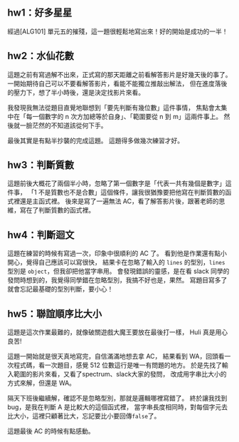 ## hw1：好多星星
經過\[ALG101\] 單元五的摧殘，這一題很輕鬆地寫出來！好的開始是成功的一半！

## hw2：水仙花數
這題之前有寫過解不出來，正式寫的那天距離之前看解答影片是好幾天後的事了。
一開始期待自己可以不要看解答影片，看能不能獨立推敲出解法，
但在進度落後的壓力下，想了半小時後，還是決定找影片來看。

我發現我無法從題目直覺地聯想到「要先判斷有幾位數」這件事情，
焦點會太集中在「每一個數字的 n 次方加總等於自身」、「範圍要從 n 到 m」這兩件事上。
然後就一臉茫然的不知道該從何下手。

最後其實是有點半抄襲的完成這題。
這題得多做幾次練習才好。

## hw3：判斷質數
這題前後大概花了兩個半小時，忽略了第一個數字是「代表一共有幾個是數字」這件事，
「1 不是質數也不是合數」這個條件，讓我很猶豫要把他寫在判斷質數的函式裡還是主函式裡。
後來是寫了一遍無法 AC，看了解答影片後，跟著老師的思維，寫在了判斷質數的函式裡。

## hw4：判斷迴文
這題在練習的時候有寫過一次，印象中很順利的 AC 了。
看到他是作業還有點小開心，覺得自己應該可以寫很快，
結果卡在忽略了輸入的 `lines` 的型別，`lines` 型別是 `object`，但我卻把他當字串用。
會發現錯誤的靈感，是在看 slack 同學的發問時想到的，我覺得同學錯在忽略型別，我搞不好也是，果然。
寫題目寫多了就會忘記最基礎的型別判斷，要小心！

## hw5：聯誼順序比大小
這題是這次作業最難的，就像破關遊戲大魔王要放在最後打一樣，
Huli 真是用心良苦!

這題一開始就是很天真地寫完，自信滿滿地想去拿 AC，
結果看到 WA，回頭看一次程式碼，看一次題目，感覺 512 位數這行是唯一有問題的地方。
於是先找了輸入範圍的影片來看，又看了spectrum、slack大家的發問，
改成用字串比大小的方式來解，但還是 WA。

隔天下班後繼續解，確認不是忽略型別，那就是邏輯哪裡寫錯了。
終於讓我找到 bug，是我在判斷 A 是比較大的這個函式裡，
當字串長度相同時，對每個字元去比大小，這裡只顧著比大，忘記要比小要回傳`false`了。

這題最後 AC 的時候有點感動。 
